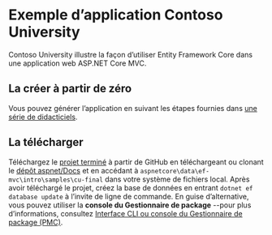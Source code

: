 # <a name="contoso-university-sample-app"></a>Exemple d’application Contoso University

Contoso University illustre la façon d’utiliser Entity Framework Core dans une application web ASP.NET Core MVC.

## <a name="build-it-from-scratch"></a>La créer à partir de zéro

Vous pouvez générer l’application en suivant les étapes fournies dans [une série de didacticiels](https://docs.microsoft.com/aspnet/core/data/ef-mvc/intro).

## <a name="download-it"></a>La télécharger

Téléchargez le [projet terminé](https://github.com/aspnet/Docs/tree/master/aspnetcore/data/ef-mvc/intro/samples/cu-final) à partir de GitHub en téléchargeant ou clonant le [dépôt aspnet/Docs](https://github.com/aspnet/Docs) et en accédant à `aspnetcore\data\ef-mvc\intro\samples\cu-final` dans votre système de fichiers local.  Après avoir téléchargé le projet, créez la base de données en entrant `dotnet ef database update` à l’invite de ligne de commande. En guise d’alternative, vous pouvez utiliser la **console du Gestionnaire de package** --pour plus d’informations, consultez [Interface CLI ou console du Gestionnaire de package (PMC)](https://docs.microsoft.com/aspnet/core/data/ef-mvc/migrations#command-line-interface-cli-vs-package-manager-console-pmc).
